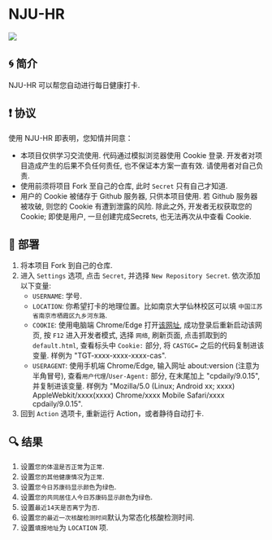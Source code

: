 # NJU-HR

![](https://img.shields.io/badge/language-python-brightgreen)

## 🌀 简介
NJU-HR 可以帮您自动进行每日健康打卡.

## ❗ 协议
使用 NJU-HR 即表明，您知情并同意：

- 本项目仅供学习交流使用. 代码通过模拟浏览器使用 Cookie 登录. 开发者对项目造成产生的后果不负任何责任, 也不保证本方案一直有效. 请使用者对自己负责.
- 使用前须将项目 Fork 至自己的仓库, 此时 `Secret` 只有自己才知道. 
- 用户的 Cookie 被储存于 Github 服务器, 只供本项目使用. 若 Github 服务器被攻破, 则您的 Cookie 有遭到泄露的风险. 除此之外, 开发者无权获取您的 Cookie; 即使是用户, 一旦创建完成Secrets, 也无法再次从中查看 Cookie.

## 📐 部署

1. 将本项目 Fork 到自己的仓库.
2. 进入 `Settings` 选项, 点击 `Secret`, 并选择 `New Repository Secret`. 依次添加以下变量:
   - `USERNAME`: 学号.
   - `LOCATION`: 你希望打卡的地理位置。比如南京大学仙林校区可以填 `中国江苏省南京市栖霞区九乡河东路`.
   - `COOKIE`: 使用电脑端 Chrome/Edge 打开[该网址](https://authserver.nju.edu.cn/authserver/login?service=https%3A%2F%2Fauthserver.nju.edu.cn%2Fauthserver%2Fmobile%2Fcallback%3FappId%3D301317066&login_type=mobileLogin), 成功登录后重新启动该网页, 按 `F12` 进入开发者模式, 选择 `网络`, 刷新页面, 点击抓取到的 `default.html`, 查看标头中 `Cookie:` 部分, 将 `CASTGC=` 之后的代码复制进该变量. 样例为 "TGT-xxxx-xxxx-xxxx-cas".
   - `USERAGENT`: 使用手机端 Chrome/Edge, 输入网址 about:version (注意为半角冒号), 查看`用户代理`/`User-Agent:` 部分, 在末尾加上 "cpdaily/9.0.15", 并复制进该变量. 样例为 "Mozilla/5.0 (Linux; Android xx; xxxx) AppleWebkit/xxxx(xxxx) Chrome/xxxx Mobile Safari/xxxx cpdaily/9.0.15".
3. 回到 `Action` 选项卡, 重新运行 Action，或者静待自动打卡.

## 🔍 结果

1. 设置`您的体温是否正常`为`正常`.
2. 设置`您的其他健康情况`为`正常`.
3. 设置`您今日苏康码显示颜色`为`绿色`.
4. 设置`您的共同居住人今日苏康码显示颜色`为`绿色`.
5. 设置`最近14天是否离宁`为`否`.
6. 设置`您的最近一次核酸检测时间`默认为常态化核酸检测时间.
7. 设置`填报地址`为 `LOCATION` 项.